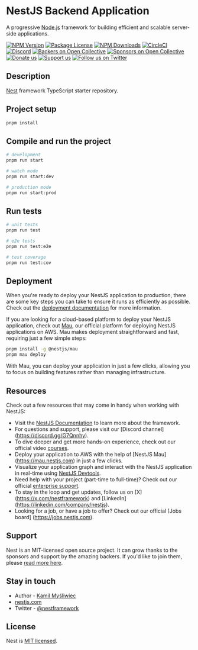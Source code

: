 # NestJS Backend Application

A progressive [Node.js](http://nodejs.org) framework for building efficient
and scalable server-side applications.

[![NPM Version](https://img.shields.io/npm/v/@nestjs/core.svg)](https://www.npmjs.com/~nestjscore)
[![Package License](https://img.shields.io/npm/l/@nestjs/core.svg)](https://www.npmjs.com/~nestjscore)
[![NPM Downloads](https://img.shields.io/npm/dm/@nestjs/common.svg)](https://www.npmjs.com/~nestjscore)
[![CircleCI](https://img.shields.io/circleci/build/github/nestjs/nest/master)](https://circleci.com/gh/nestjs/nest)
[![Discord](https://img.shields.io/badge/discord-online-brightgreen.svg)](https://discord.gg/G7Qnnhy)
[![Backers on Open Collective](https://opencollective.com/nest/backers/badge.svg)](https://opencollective.com/nest#backer)
[![Sponsors on Open Collective](https://opencollective.com/nest/sponsors/badge.svg)](https://opencollective.com/nest#sponsor)
[![Donate us](https://img.shields.io/badge/Donate-PayPal-ff3f59.svg)](https://paypal.me/kamilmysliwiec)
[![Support us](https://img.shields.io/badge/Support%20us-Open%20Collective-41B883.svg)](https://opencollective.com/nest#sponsor)
[![Follow us on Twitter](https://img.shields.io/twitter/follow/nestframework.svg?style=social&label=Follow)](https://twitter.com/nestframework)

## Description

[Nest](https://github.com/nestjs/nest) framework TypeScript starter repository.

## Project setup

```bash
pnpm install
```

## Compile and run the project

```bash
# development
pnpm run start

# watch mode
pnpm run start:dev

# production mode
pnpm run start:prod
```

## Run tests

```bash
# unit tests
pnpm run test

# e2e tests
pnpm run test:e2e

# test coverage
pnpm run test:cov
```

## Deployment

When you're ready to deploy your NestJS application to production, there are
some key steps you can take to ensure it runs as efficiently as possible.
Check out the [deployment documentation](<https://docs.nestjs.com/deployment>)
for more information.

If you are looking for a cloud-based platform to deploy your NestJS application,
check out [Mau](<https://mau.nestjs.com>), our official platform for deploying
NestJS applications on AWS. Mau makes deployment straightforward and fast,
requiring just a few simple steps:

```bash
pnpm install -g @nestjs/mau
pnpm mau deploy
```

With Mau, you can deploy your application in just a few clicks, allowing you to
focus on building features rather than managing infrastructure.

## Resources

Check out a few resources that may come in handy when working with NestJS:

- Visit the [NestJS Documentation](<https://docs.nestjs.com>) to learn more about
  the framework.
- For questions and support, please visit our [Discord channel]
  (<https://discord.gg/G7Qnnhy>).
- To dive deeper and get more hands-on experience, check out our official video
  [courses](<https://courses.nestjs.com/>).
- Deploy your application to AWS with the help of [NestJS Mau]
  (<https://mau.nestjs.com>) in just a few clicks.
- Visualize your application graph and interact with the NestJS application in
  real-time using [NestJS Devtools](<https://devtools.nestjs.com>).
- Need help with your project (part-time to full-time)? Check out our official
  [enterprise support](<https://enterprise.nestjs.com>).
- To stay in the loop and get updates, follow us on [X]
  (<https://x.com/nestframework>) and [LinkedIn]
  (<https://linkedin.com/company/nestjs>).
- Looking for a job, or have a job to offer? Check out our official [Jobs board]
  (<https://jobs.nestjs.com>).

## Support

Nest is an MIT-licensed open source project. It can grow thanks to the sponsors
and support by the amazing backers. If you'd like to join them, please [read
more here](https://docs.nestjs.com/support).

## Stay in touch

- Author - [Kamil Myśliwiec](https://twitter.com/kammysliwiec)
- [nestjs.com](https://nestjs.com/)
- Twitter - [@nestframework](https://twitter.com/nestframework)

## License

Nest is [MIT licensed](https://github.com/nestjs/nest/blob/master/LICENSE).

